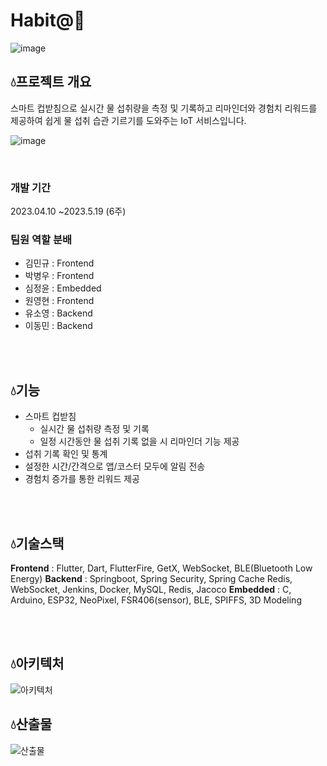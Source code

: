 # Habit@🥇

![image](https://github.com/JeongY00n/Habitat/assets/86840048/3229ee35-0c22-46d2-9e23-be5d746bd9e6) 



## 💧프로젝트 개요 

스마트 컵받침으로 실시간 물 섭취량을 측정 및 기록하고 리마인더와 경험치 리워드를 제공하여 쉽게 물 섭취 습관 기르기를 도와주는 IoT 서비스입니다.

![image](https://github.com/JeongY00n/Habitat/assets/86840048/b9759d1f-b13d-489a-9f7e-35eaac4be8e9)

<br/>

### 개발 기간
2023.04.10 ~2023.5.19 (6주)
<br/>

### 팀원 역할 분배
* 김민규 : Frontend
* 박병우 : Frontend
* 심정윤 : Embedded
* 원영현 : Frontend
* 유소영 : Backend
* 이동민 : Backend

<br/>
<br/>

## 💧기능
* 스마트 컵받침
    * 실시간 물 섭취량 측정 및 기록
    * 일정 시간동안 물 섭취 기록 없을 시 리마인더 기능 제공
* 섭취 기록 확인 및 통계
* 설정한 시간/간격으로 앱/코스터 모두에 알림 전송
* 경험치 증가를 통한 리워드 제공

<br/>
<br/>

## 💧기술스택

**Frontend** : Flutter, Dart, FlutterFire, GetX, WebSocket, BLE(Bluetooth Low Energy)
**Backend** : Springboot, Spring Security, Spring Cache Redis, WebSocket, Jenkins, Docker, MySQL, Redis, Jacoco
**Embedded** : C, Arduino, ESP32, NeoPixel, FSR406(sensor), BLE, SPIFFS, 3D Modeling

<br/>
<br/>

## 💧아키텍처
![아키텍처](https://github.com/JeongY00n/Habitat/assets/86840048/9423a0bf-1118-4c60-83bd-58b869c24cf9)

## 💧산출물

![산출물](https://github.com/JeongY00n/Habitat/assets/86840048/e8978b97-65ff-46f5-a47d-cad12db12933)

